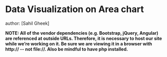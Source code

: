 Data Visualization on Area chart
====================

author: [Sahil Gheek]

**NOTE:  All of the vendor dependencies (e.g. Bootstrap, jQuery, Angular) are referenced at outside URLs.   Therefore, it is necessary to host our site while we’re working on it.  Be sure we are viewing it in a browser with http:// -- not file://. Also be mindful to have php installed.**

